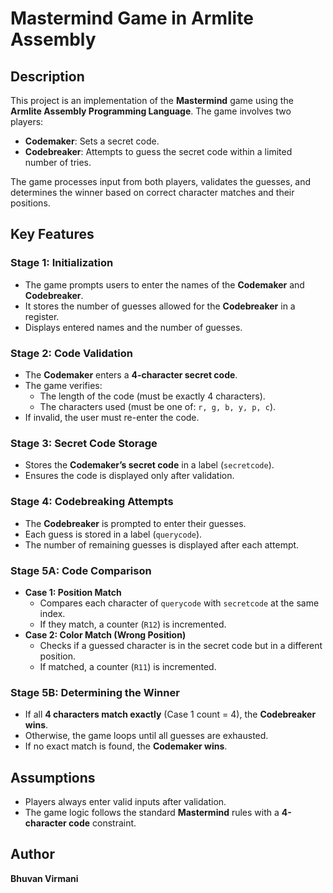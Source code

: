 # Mastermind Game in Armlite Assembly

## Description
This project is an implementation of the **Mastermind** game using the **Armlite Assembly Programming Language**. The game involves two players:
- **Codemaker**: Sets a secret code.
- **Codebreaker**: Attempts to guess the secret code within a limited number of tries.

The game processes input from both players, validates the guesses, and determines the winner based on correct character matches and their positions.

## Key Features
### **Stage 1: Initialization**
- The game prompts users to enter the names of the **Codemaker** and **Codebreaker**.
- It stores the number of guesses allowed for the **Codebreaker** in a register.
- Displays entered names and the number of guesses.

### **Stage 2: Code Validation**
- The **Codemaker** enters a **4-character secret code**.
- The game verifies:
  - The length of the code (must be exactly 4 characters).
  - The characters used (must be one of: `r, g, b, y, p, c`).
- If invalid, the user must re-enter the code.

### **Stage 3: Secret Code Storage**
- Stores the **Codemaker’s secret code** in a label (`secretcode`).
- Ensures the code is displayed only after validation.

### **Stage 4: Codebreaking Attempts**
- The **Codebreaker** is prompted to enter their guesses.
- Each guess is stored in a label (`querycode`).
- The number of remaining guesses is displayed after each attempt.

### **Stage 5A: Code Comparison**
- **Case 1: Position Match**
  - Compares each character of `querycode` with `secretcode` at the same index.
  - If they match, a counter (`R12`) is incremented.
- **Case 2: Color Match (Wrong Position)**
  - Checks if a guessed character is in the secret code but in a different position.
  - If matched, a counter (`R11`) is incremented.

### **Stage 5B: Determining the Winner**
- If all **4 characters match exactly** (Case 1 count = 4), the **Codebreaker wins**.
- Otherwise, the game loops until all guesses are exhausted.
- If no exact match is found, the **Codemaker wins**.

## Assumptions
- Players always enter valid inputs after validation.
- The game logic follows the standard **Mastermind** rules with a **4-character code** constraint.

## Author
**Bhuvan Virmani**  
